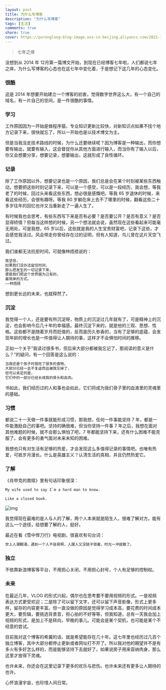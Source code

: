 ```yaml
---
layout: post
title: 为什么写博客
description: "为什么写博客"
tags: [生活]
comments: true
share: true
cover: https://puronglong-blog-image.oss-cn-beijing.aliyuncs.com/2021-12-28-061209.jpg
---
```


> 七年之痒

<!-- more -->

没想到从 2014 年 12月第一篇博文开始，到现在已经博客七年啦，人们都说七年之痒，为什么写博客的心态也在这七年中变化着，于是想记下这几年的心态变化。

### 很酷

这是 2014 年想要开始建立一个博客的初衷，觉得数字世界这么大，有一个自己的域名，有一片自己的空间，是一件很酷的事情。

### 学习

工作原因因为一开始是做程序猿，专业知识更新比较快，对新知识点如果不找个地方记录下来，很快就忘了。所以一开始也是以技术博文为主。

但是当我没走技术路线的时候，为什么还要继续呢？因为博客是一种输出，而你想要有输出，就要有输入，这会督促你从其他方面进行输入，而当你有了输入以后，你又会想要分享，想要记录，想要输出，这就形成了良性循环。

### 记录

除了工作原因以外，想要记录也是一个原因，我们总是会在某个时刻被某些东西触动，想要把这些时刻记录下来，可以是一个感受，可以是一段经历，我会想，等我老了的时候，回过头来看这些东西，想必很是感慨吧。等我 65 岁退休的时候，来看这些经历，会很有趣呀。等我 80 岁躺在床上去不了哪里的时候，翻看这些二十多岁往年的回忆也许又当重新走了一遍人生了。

有时候我也会思考，有些东西写下来是否有必要？是否要公开？是否有意义？是否显得矫情？但每当这样想的时候，另一个想法就会说，虽然现在这些看起来可能毫无用处，可是我想，65 岁以后，这些就是我的人生宝贵财富吧，记录下这些，才会感觉我活过。风会带走你曾经存在过的证明，但有人知道，鸟儿曾在这片天空飞过。

我们谁都无法抗拒时间，可就像林捂捂说的：

```html
我坚信，
如果我们没办法留住时间，
那么把发生的一切记录下来，
便是我们把这个世界据为己有的，
最简单的方式。
——林捂捂
```

想到更长远的未来，也就释然了。

### 沉淀

我觉得一个人，还是要有所沉淀呀，物质上的沉淀过几年就有了，可是精神上的沉淀，也会影响今后几十年的幸福感。最终沉淀下来的，就是他的三观、思想、性格。这些都不是随着岁月而贬值的，反而是历久弥香的，当有了足够的底蕴，会发现年龄的增长也是一件值得让人期待的事，这样才不会惧怕时间的推移。

正如一个关于“我读过很多书，但后来大部分都被我忘记了，那阅读的意义是什么？”的疑问，有一个回答是这么说的：

```html
当我还是个孩子时我吃了很多的食物，
大部分已经一去不复返而且被我忘掉了，
但可以肯定的是，
它们中的一部分已经长成我的骨头和血肉。
```

书如此，我们经历过的人和事也会如此，它们将成为我们骨子里的血液里的灵魂里的基础。

### 习惯

都说二十一天做一件事就能形成习惯，那我想，任何一件事能坚持 7 年，都是一件能激励自己的事吧。坚持的确很难，但当你坚持一件事 7 年之后，我想在面对其他难题的时候，就不会那么惧怕了吧，7 年都能坚持下来，还有什么困难不能克服了。会有更多的勇气面对未来未知的困难。

我想也只有对生活有足够的热爱，才会发现这么多值得记录的事情吧。也唯有热爱，可抵岁月漫长。什么是英雄主义？认清生活的真相，并且仍然热爱它。

### 了解

《肖申克的救赎》里有句话印象很深：

```html
My wife used to say I`m a hard man to know.

Like a closed book.
```

![img](https://puronglong-blog-image.oss-cn-beijing.aliyuncs.com/20200420143230.png)

我觉得现在最难的是人与人的了解，两个人本来就是陌生人，很难了解对方。能有这么一个途径，给想要了解的人，挺好。

最近在看《雪中悍刀行》电视剧，很喜欢有句台词：

```html
世上人潮翻涌，遇到一个人不容易啊，人跟人又没链子锁着，时光一冲就散了。
```

### 独立

不依靠新浪博客等平台，不用担心关闭，不用担心封号，个人有足够的控制权。

### 未来

在最近几年，VLOG 的形式兴起，偶尔也在思考要不要用视频的形式。一是视频表达方式更受欢迎；二是除了可以留下文字，还可以留下声音影像，形式上更多样，留存的内容更丰富。但一直没做的原因是觉得学习成本高，要花费的时间成本更大，要剪辑，要挑选背景音，担心拍的不好等等，但我知道，总有一天我会加上视频的形式，是加上不是转向，早晚的事儿。可能会是某个契机，也可能是某个不经意的尝试。

目前我对这个博客的希冀的话，就是希望能存在几十年。这七年里也经历过几百个独立博客，其中大部分都停止更新或者网址打不开了。所以我对他的期望并不是有多火有多好怎么样的，而是能够坚持下去就好了。如果说房子用来容纳肉身，那么这里才放得下灵魂。

也许未来，你还会在这里记录下更多的欢乐与悲伤。也许未来还有更多让人期待的也许。

心怀浪漫宇宙，也珍惜人间日常。
